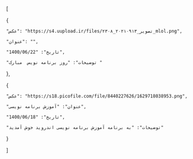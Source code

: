 [

  {

    "عکس": "https://s4.uupload.ir/files/تصویر_۲۰۲۱۰۹۱۳_۲۳۰۸_mlol.png",

    "عنوان": "", 

    "تاریخ": "1400/06/22",

    "توضیحات": "روز برنامه نویس  مبارک "

  },

  {

    "عکس": "https://s18.picofile.com/file/8440227626/1629718038953.png",

    "عنوان": "آموزش برنامه نویسی",

    "تاریخ": "1400/06/18",

    "توضیحات": "به برنامه آموزش برنامه نویسی اندروید خوش آمدید"

  }

]
